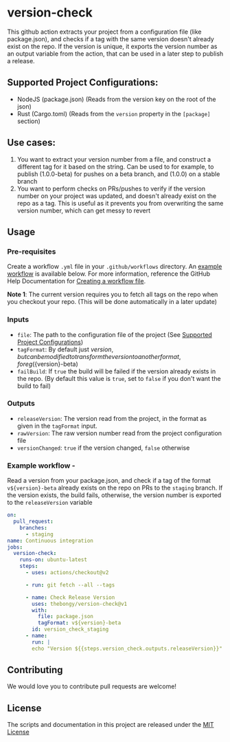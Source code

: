 # version-check

This github action extracts your project from a configuration file (like package.json), and checks if a tag with the same version
doesn't already exist on the repo. If the version is unique, it exports the version number as an output variable from the action, that
can be used in a later step to publish a release.

## Supported Project Configurations:
- NodeJS (package.json) (Reads from the version key on the root of the json)
- Rust (Cargo.toml) (Reads from the `version` property in the `[package]` section)

## Use cases:
1. You want to extract your version number from a file, and construct a different tag for it based on the string. Can be used to
   for example, to publish (1.0.0-beta) for pushes on a beta branch, and (1.0.0) on a stable branch
2. You want to perform checks on PRs/pushes to verify if the version number on your project was updated, and doesn't already exist on the repo as a tag.
   This is useful as it prevents you from overwriting the same version number, which can get messy to revert


## Usage
### Pre-requisites
Create a workflow `.yml` file in your `.github/workflows` directory. An [example workflow](#example-workflow) is available below. For more information, reference the GitHub Help Documentation for [Creating a workflow file](https://help.github.com/en/articles/configuring-a-workflow#creating-a-workflow-file).

**Note 1**: The current version requires you to fetch all tags on the repo when you checkout your repo. (This will be done automatically in a later update)

### Inputs

- `file`: The path to the configuration file of the project (See [Supported Project Configurations](#supported-project-configurations))
- `tagFormat`: By default just ${version}, but can be modified to transform the version to another format, for eg (${version}-beta)
- `failBuild`: If `true` the build will be failed if the version already exists in the repo. (By default this value is `true`, set to `false` if you don't want the build to fail)

### Outputs

- `releaseVersion`: The version read from the project, in the format as given in the `tagFormat` input.
- `rawVersion`: The raw version number read from the project configuration file
- `versionChanged`: `true` if the version changed, `false` otherwise
### Example workflow - 
Read a version from your package.json, and check if a tag of the format `v${version}-beta` already exists on the repo on PRs to the `staging` branch.
If the version exists, the build fails, otherwise, the version number is exported to the `releaseVersion` variable


```yaml
on:
  pull_request:
    branches:
      - staging
name: Continuous integration
jobs:
  version-check:
    runs-on: ubuntu-latest
    steps:
      - uses: actions/checkout@v2

      - run: git fetch --all --tags

      - name: Check Release Version
        uses: thebongy/version-check@v1
        with:
          file: package.json
          tagFormat: v${version}-beta
        id: version_check_staging
      - name:
        run: |
        echo "Version ${{steps.version_check.outputs.releaseVersion}}"
```

## Contributing
We would love you to contribute pull requests are welcome!

## License
The scripts and documentation in this project are released under the [MIT License](LICENSE)

